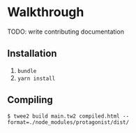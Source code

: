 # Walkthrough

TODO: write contributing documentation

## Installation

1. `bundle`
2. `yarn install`

## Compiling

```
$ twee2 build main.tw2 compiled.html --format=./node_modules/protagonist/dist/
```

